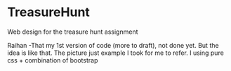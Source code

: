 # TreasureHunt
Web design for the treasure hunt assignment

Raihan -That my 1st version of code (more to draft), not done yet. But the idea is like that. The picture just example I took for me to refer. I using pure css + combination of bootstrap
